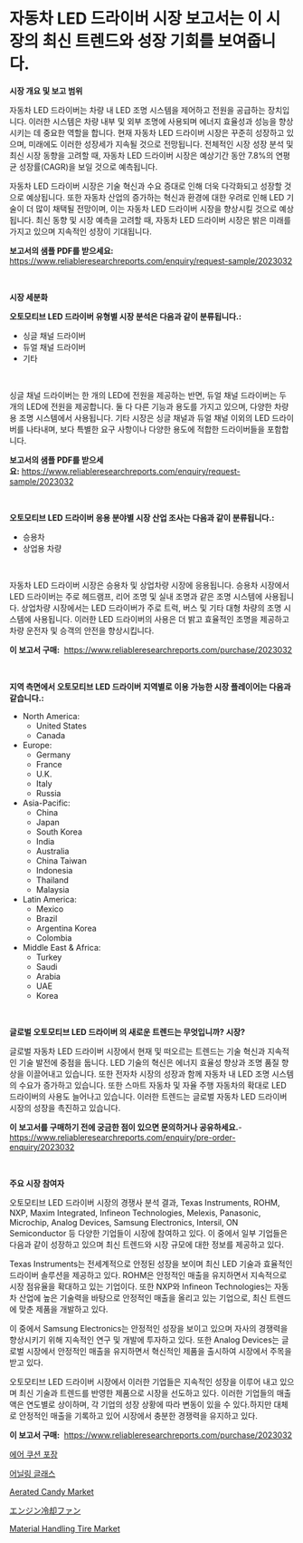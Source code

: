 <p><h1>자동차 LED 드라이버 시장 보고서는 이 시장의 최신 트렌드와 성장 기회를 보여줍니다.</h1></p><p><strong>시장 개요 및 보고 범위</strong></p>
<p><p>자동차 LED 드라이버는 차량 내 LED 조명 시스템을 제어하고 전원을 공급하는 장치입니다. 이러한 시스템은 차량 내부 및 외부 조명에 사용되며 에너지 효율성과 성능을 향상시키는 데 중요한 역할을 합니다. 현재 자동차 LED 드라이버 시장은 꾸준히 성장하고 있으며, 미래에도 이러한 성장세가 지속될 것으로 전망됩니다. 전체적인 시장 성장 분석 및 최신 시장 동향을 고려할 때, 자동차 LED 드라이버 시장은 예상기간 동안 7.8%의 연평균 성장률(CAGR)을 보일 것으로 예측됩니다.</p><p>자동차 LED 드라이버 시장은 기술 혁신과 수요 증대로 인해 더욱 다각화되고 성장할 것으로 예상됩니다. 또한 자동차 산업의 증가하는 혁신과 환경에 대한 우려로 인해 LED 기술이 더 많이 채택될 전망이며, 이는 자동차 LED 드라이버 시장을 향상시킬 것으로 예상됩니다. 최신 동향 및 시장 예측을 고려할 때, 자동차 LED 드라이버 시장은 밝은 미래를 가지고 있으며 지속적인 성장이 기대됩니다.</p></p>
<p><strong>보고서의 샘플 PDF를 받으세요:</strong> <a href="https://www.reliableresearchreports.com/enquiry/request-sample/2023032">https://www.reliableresearchreports.com/enquiry/request-sample/2023032</a></p>
<p>&nbsp;</p>
<p><strong>시장 세분화</strong></p>
<p><strong>오토모티브 LED 드라이버 유형별 시장 분석은 다음과 같이 분류됩니다.:</strong></p>
<p><ul><li>싱글 채널 드라이버</li><li>듀얼 채널 드라이버</li><li>기타</li></ul></p>
<p>&nbsp;</p>
<p><p>싱글 채널 드라이버는 한 개의 LED에 전원을 제공하는 반면, 듀얼 채널 드라이버는 두 개의 LED에 전원을 제공합니다. 둘 다 다른 기능과 용도를 가지고 있으며, 다양한 차량용 조명 시스템에서 사용됩니다. 기타 시장은 싱글 채널과 듀얼 채널 이외의 LED 드라이버를 나타내며, 보다 특별한 요구 사항이나 다양한 용도에 적합한 드라이버들을 포함합니다.</p></p>
<p><strong>보고서의 샘플 PDF를 받으세요:</strong>&nbsp;<a href="https://www.reliableresearchreports.com/enquiry/request-sample/2023032">https://www.reliableresearchreports.com/enquiry/request-sample/2023032</a></p>
<p>&nbsp;</p>
<p><strong> 오토모티브 LED 드라이버 응용 분야별 시장 산업 조사는 다음과 같이 분류됩니다.:</strong></p>
<p><ul><li>승용차</li><li>상업용 차량</li></ul></p>
<p>&nbsp;</p>
<p><p>자동차 LED 드라이버 시장은 승용차 및 상업차량 시장에 응용됩니다. 승용차 시장에서 LED 드라이버는 주로 헤드램프, 리어 조명 및 실내 조명과 같은 조명 시스템에 사용됩니다. 상업차량 시장에서는 LED 드라이버가 주로 트럭, 버스 및 기타 대형 차량의 조명 시스템에 사용됩니다. 이러한 LED 드라이버의 사용은 더 밝고 효율적인 조명을 제공하고 차량 운전자 및 승객의 안전을 향상시킵니다.</p></p>
<p><strong>이 보고서 구매:</strong>&nbsp; <a href="https://www.reliableresearchreports.com/purchase/2023032">https://www.reliableresearchreports.com/purchase/2023032</a></p>
<p>&nbsp;</p>
<p><strong>지역 측면에서 오토모티브 LED 드라이버 지역별로 이용 가능한 시장 플레이어는 다음과 같습니다.:</strong></p>
<p><ul>
    <li>
        North America:
        <ul>
            <li>United States</li>
            <li>Canada</li>
        </ul>
    </li>
    <li>
        Europe:
        <ul>
            <li>Germany</li>
            <li>France</li>
            <li>U.K.</li>
            <li>Italy</li>
            <li>Russia</li>
        </ul>
    </li>
    <li>
        Asia-Pacific:
        <ul>
            <li>China</li>
            <li>Japan</li>
            <li>South Korea</li>
            <li>India</li>
            <li>Australia</li>
            <li>China Taiwan</li>
            <li>Indonesia</li>
            <li>Thailand</li>
            <li>Malaysia</li>
        </ul>
    </li>
    <li>
        Latin America:
        <ul>
            <li>Mexico</li>
            <li>Brazil</li>
            <li>Argentina Korea</li>
            <li>Colombia</li>
        </ul>
    </li>
    <li>
        Middle East & Africa:
        <ul>
            <li>Turkey</li>
            <li>Saudi</li>
            <li>Arabia</li>
            <li>UAE</li>
            <li>Korea</li>
        </ul>
    </li>
    </ul></p>
<p>&nbsp;</p>
<p><strong>글로벌 오토모티브 LED 드라이버 의 새로운 트렌드는 무엇입니까? 시장?</strong></p>
<p><p>글로벌 자동차 LED 드라이버 시장에서 현재 및 떠오르는 트렌드는 기술 혁신과 지속적인 기술 발전에 중점을 둡니다. LED 기술의 혁신은 에너지 효율성 향상과 조명 품질 향상을 이끌어내고 있습니다. 또한 전자차 시장의 성장과 함께 자동차 내 LED 조명 시스템의 수요가 증가하고 있습니다. 또한 스마트 자동차 및 자율 주행 자동차의 확대로 LED 드라이버의 사용도 늘어나고 있습니다. 이러한 트렌드는 글로벌 자동차 LED 드라이버 시장의 성장을 촉진하고 있습니다.</p></p>
<p><strong>이 보고서를 구매하기 전에 궁금한 점이 있으면 문의하거나 공유하세요.</strong>- <a href="https://www.reliableresearchreports.com/enquiry/pre-order-enquiry/2023032">https://www.reliableresearchreports.com/enquiry/pre-order-enquiry/2023032</a></p>
<p>&nbsp;</p>
<p><strong>주요 시장 참여자</strong></p>
<p><p>오토모티브 LED 드라이버 시장의 경쟁사 분석 결과, Texas Instruments, ROHM, NXP, Maxim Integrated, Infineon Technologies, Melexis, Panasonic, Microchip, Analog Devices, Samsung Electronics, Intersil, ON Semiconductor 등 다양한 기업들이 시장에 참여하고 있다. 이 중에서 일부 기업들은 다음과 같이 성장하고 있으며 최신 트렌드와 시장 규모에 대한 정보를 제공하고 있다.</p><p>Texas Instruments는 전세계적으로 안정된 성장을 보이며 최신 LED 기술과 효율적인 드라이버 솔루션을 제공하고 있다. ROHM은 안정적인 매출을 유지하면서 지속적으로 시장 점유율을 확대하고 있는 기업이다. 또한 NXP와 Infineon Technologies는 자동차 산업에 높은 기술력을 바탕으로 안정적인 매출을 올리고 있는 기업으로, 최신 트렌드에 맞춘 제품을 개발하고 있다.</p><p>이 중에서 Samsung Electronics는 안정적인 성장을 보이고 있으며 자사의 경쟁력을 향상시키기 위해 지속적인 연구 및 개발에 투자하고 있다. 또한 Analog Devices는 글로벌 시장에서 안정적인 매출을 유지하면서 혁신적인 제품을 출시하여 시장에서 주목을 받고 있다.</p><p>오토모티브 LED 드라이버 시장에서 이러한 기업들은 지속적인 성장을 이루어 내고 있으며 최신 기술과 트렌드를 반영한 제품으로 시장을 선도하고 있다. 이러한 기업들의 매출액은 연도별로 상이하며, 각 기업의 성장 상황에 따라 변동이 있을 수 있다.하지만 대체로 안정적인 매출을 기록하고 있어 시장에서 충분한 경쟁력을 유지하고 있다.</p></p>
<p><strong>이 보고서 구매:</strong>&nbsp;&nbsp;<a href="https://www.reliableresearchreports.com/purchase/2023032">https://www.reliableresearchreports.com/purchase/2023032</a></p>
<p><p><a href="https://github.com/oajzkywllm460/Market-Research-Report-List-1/blob/main/5836995190942.md">에어 쿠션 포장</a></p><p><a href="https://github.com/vsr06p4p49/Market-Research-Report-List-1/blob/main/9100504190943.md">어닐링 글래스</a></p><p><a href="https://view.publitas.com/reportprime-1/aerated-candy-market-size-and-growth-market-segmentation-regional-and-country-breakdowns-and-market-trends-for-period-from-2024-2031/">Aerated Candy Market</a></p><p><a href="https://github.com/cbigkbh02719/Market-Research-Report-List-1/blob/main/9408291191098.md">エンジン冷却ファン</a></p><p><a href="https://eight-handstand-8fb.notion.site/Material-Handling-Tire-Market-Research-Report-Provides-Critical-Insights-that-can-help-Shape-Busines-11e6480654ac4c40b7733838da15c4e1">Material Handling Tire Market</a></p></p>
